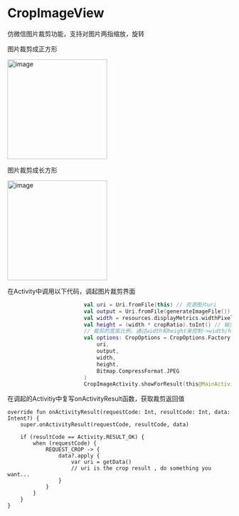 # CropImageView
仿微信图片裁剪功能，支持对图片两指缩放，旋转

图片裁剪成正方形

<img src="https://github.com/liaohailong190/CropImageView/blob/master/app/src/main/assets/gif1.gif" alt="image" width="224px">

图片裁剪成长方形

<img src="https://github.com/liaohailong190/CropImageView/blob/master/app/src/main/assets/gif2.gif" alt="image" width="224px">

在Activity中调用以下代码，调起图片裁剪界面
```kotlin
                        val uri = Uri.fromFile(this) // 资源图片uri
                        val output = Uri.fromFile(generateImageFile()) // 输出图片uri
                        val width = resources.displayMetrics.widthPixels // 输出宽度 px
                        val height = (width * cropRatio).toInt() // 输出高度 px
                        // 裁剪的宽高比例，通过width和height来控制->width/height
                        val options: CropOptions = CropOptions.Factory.create(
                            uri,
                            output,
                            width,
                            height,
                            Bitmap.CompressFormat.JPEG
                        )
                        CropImageActivity.showForResult(this@MainActivity, options, REQUEST_CROP)
```
                        
在调起的Activitiy中复写onActivityResult函数，获取裁剪返回值

    override fun onActivityResult(requestCode: Int, resultCode: Int, data: Intent?) {
        super.onActivityResult(requestCode, resultCode, data)

        if (resultCode == Activity.RESULT_OK) {
            when (requestCode) {
                REQUEST_CROP -> {
                    data?.apply {
                        var uri = getData()
                        // uri is the crop result , do something you want...
                    }
                }
            }
        }
    }
